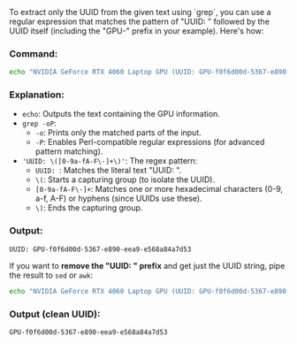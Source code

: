
<answer>
To extract only the UUID from the given text using `grep`, you can use a regular expression that matches the pattern of "UUID: " followed by the UUID itself (including the "GPU-" prefix in your example). Here's how:

### Command:
```bash
echo "NVIDIA GeForce RTX 4060 Laptop GPU (UUID: GPU-f0f6d00d-5367-e890-eea9-e568a84a7d53)" | grep -oP 'UUID: \([0-9a-fA-F\-]+\)'
```

### Explanation:
- `echo`: Outputs the text containing the GPU information.
- `grep -oP`: 
  - `-o`: Prints only the matched parts of the input.
  - `-P`: Enables Perl-compatible regular expressions (for advanced pattern matching).
- `'UUID: \([0-9a-fA-F\-]+\)'`: The regex pattern:
  - `UUID: `: Matches the literal text "UUID: ".
  - `\(`: Starts a capturing group (to isolate the UUID).
  - `[0-9a-fA-F\-]+`: Matches one or more hexadecimal characters (0-9, a-f, A-F) or hyphens (since UUIDs use these).
  - `\)`: Ends the capturing group.

### Output:
```
UUID: GPU-f0f6d00d-5367-e890-eea9-e568a84a7d53
```

If you want to **remove the "UUID: " prefix** and get just the UUID string, pipe the result to `sed` or `awk`:

```bash
echo "NVIDIA GeForce RTX 4060 Laptop GPU (UUID: GPU-f0f6d00d-5367-e890-eea9-e568a84a7d53)" | grep -oP 'UUID: \([0-9a-fA-F\-]+\)' | sed 's/^UUID: //'
```

### Output (clean UUID):
```
GPU-f0f6d00d-5367-e890-eea9-e568a84a7d53
```
</answer>